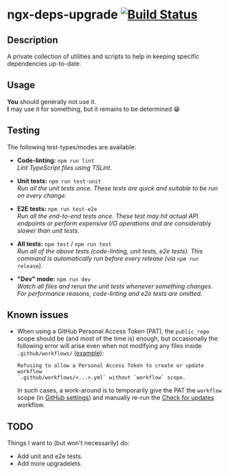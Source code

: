 # ngx-deps-upgrade [![Build Status][build-status-image]][build-status]


## Description

A private collection of utilities and scripts to help in keeping specific dependencies up-to-date.


## Usage

**You** should generally not use it.<br />
**I** may use it for something, but it remains to be determined :grin:


## Testing

The following test-types/modes are available:

- **Code-linting:** `npm run lint`<br />
  _Lint TypeScript files using TSLint._

- **Unit tests:** `npm run test-unit`<br />
  _Run all the unit tests once. These tests are quick and suitable to be run on every change._

- **E2E tests:** `npm run test-e2e`<br />
  _Run all the end-to-end tests once. These test may hit actual API endpoints or perform expensive
  I/O operations and are considerably slower than unit tests._

- **All tests:** `npm test` / `npm run test`<br />
  _Run all of the above tests (code-linting, unit tests, e2e tests). This command is automatically
  run before every release (via `npm run release`)._

- **"Dev" mode:** `npm run dev`<br />
  _Watch all files and rerun the unit tests whenever something changes. For performance reasons,
  code-linting and e2e tests are omitted._


## Known issues

- When using a GitHub Personal Access Token (PAT), the `public_repo` scope should be (and most of
  the time is) enough, but occasionally the following error will arise even when not modifying any
  files inside `.github/workflows/` ([example][pat-error-example]):
  ```
  Refusing to allow a Personal Access Token to create or update workflow
  `.github/workflows/<...>.yml` without `workflow` scope.
  ```

  In such cases, a work-around is to temporarily give the PAT the `workflow` scope (in
  [GitHub settings][github-settings-pats]) and manually re-run the
  [Check for updates][check-for-updates-workflow] workflow.


## TODO

Things I want to (but won't necessarily) do:

- Add unit and e2e tests.
- Add more upgradelets.



[build-status]: https://github.com/gkalpak/ngx-deps-upgrade/actions/workflows/ci.yml
[build-status-image]: https://github.com/gkalpak/ngx-deps-upgrade/actions/workflows/ci.yml/badge.svg?branch=master&event=push
[check-for-updates-workflow]: https://github.com/gkalpak/ngx-deps-upgrade/actions/workflows/check-for-updates.yml
[github-settings-pats]: https://github.com/settings/tokens
[pat-error-example]: https://github.com/gkalpak/ngx-deps-upgrade/issues/62
